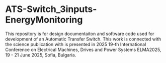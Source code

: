 # ATS-Switch_3inputs-EnergyMonitoring
This repository is for design documentaiton and software code used for development of an Automatic Transfer Switch.
This work is connected with the science publication with is presented in 2025 19-th International Conference on Electrical Machines, Drives and Power Systems ELMA2025, 19 - 21 June 2025, Sofia, Bulgaria.
